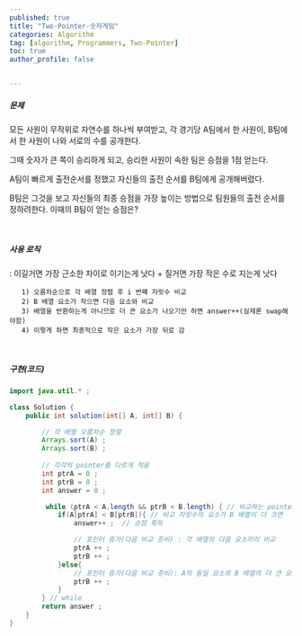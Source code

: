 ```yaml
---
published: true
title: "Two-Pointer-숫자게임" 
categories: Algorithm 
tag: [algorithm, Programmers, Two-Pointer] 
toc: true
author_profile: false 


---
```




##### 문제

모든 사원이 무작위로 자연수를 하나씩 부여받고, 각 경기당 A팀에서 한 사원이, B팀에서 한 사원이 나와 서로의 수를 공개한다. 

그때 숫자가 큰 쪽이 승리하게 되고, 승리한 사원이 속한 팀은 승점을 1점 얻는다.

A팀이 빠르게 출전순서를 정했고 자신들의 출전 순서를 B팀에게 공개해버렸다. 

B팀은 그것을 보고 자신들의 최종 승점을 가장 높이는 방법으로 팀원들의 출전 순서를 정하려한다. 이때의 B팀이 얻는 승점은? 

<br>



##### 사용 로직 

  : 이길거면 가장 근소한 차이로 이기는게 낫다 + 질거면 가장 작은 수로 지는게 낫다

       1) 오름차순으로 각 배열 정렬 후 i 번째 자릿수 비교 
       2) B 배열 요소가 작으면 다음 요소와 비교 
       3) 배열을 반환하는게 아니므로 더 큰 요소가 나오기만 하면 answer++(실제론 swap해야함)
       4) 이렇게 하면 최종적으로 작은 요소가 가장 뒤로 감 

<br>



##### 구현(코드)

```java
import java.util.* ; 

class Solution {
    public int solution(int[] A, int[] B) {

        // 각 배열 오름차순 정렬
        Arrays.sort(A) ; 
        Arrays.sort(B) ; 
              
        // 각각의 pointer를 다르게 적용 
        int ptrA = 0 ; 
        int ptrB = 0 ; 
        int answer = 0 ;  

         while (ptrA < A.length && ptrB < B.length) { // 비교하는 pointer가 배열 밖으로 나가지 않을때  
            if(A[ptrA] < B[ptrB]){ // 비교 자릿수의 요소가 B 배열이 더 크면
                answer++ ;  // 승점 획득 

                // 포인터 증가(다음 비교 준비) : 각 배열의 다음 요소끼리 비교 
                ptrA ++ ; 
                ptrB ++ ; 
            }else{
                // 포인터 증가(다음 비교 준비): A의 동일 요소와 B 배열의 더 큰 요소와 비교
                ptrB ++ ; 
            }
        } // while 
        return answer ; 
    }
}
```

<br>



